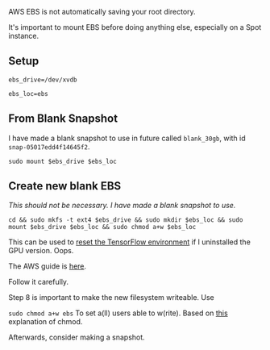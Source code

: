 AWS EBS is not automatically saving your root directory. 

It's important to mount EBS before doing anything else, especially on a Spot instance.


## Setup

`ebs_drive=/dev/xvdb`

`ebs_loc=ebs`

## From Blank Snapshot

I have made a blank snapshot to use in future called `blank_30gb`, with id `snap-05017edd4f14645f2`.

`sudo mount $ebs_drive $ebs_loc`


## Create new blank EBS

*This should not be necessary. I have made a blank snapshot to use.*

`cd && sudo mkfs -t ext4 $ebs_drive && sudo mkdir $ebs_loc && sudo mount $ebs_drive $ebs_loc && sudo chmod a+w $ebs_loc`

This can be used to [reset the TensorFlow environment](https://docs.aws.amazon.com/dlami/latest/devguide/tutorial-tensorflow.html) if I uninstalled the GPU version. Oops.

The AWS guide is [here](https://docs.aws.amazon.com/AWSEC2/latest/UserGuide/ebs-using-volumes.html).

Follow it carefully. 

Step 8 is important to make the new filesystem writeable. Use 

`sudo chmod a+w ebs`
To set a(ll) users able to w(rite). Based on [this](https://www.linode.com/docs/tools-reference/tools/modify-file-permissions-with-chmod/) explanation of chmod.

Afterwards, consider making a snapshot. 